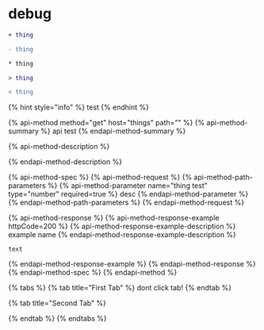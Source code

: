 # debug

```diff
+ thing

- thing

* thing

> thing

< thing
```

{% hint style="info" %}
test
{% endhint %}

{% api-method method="get" host="things" path="" %}
{% api-method-summary %}
api test
{% endapi-method-summary %}

{% api-method-description %}

{% endapi-method-description %}

{% api-method-spec %}
{% api-method-request %}
{% api-method-path-parameters %}
{% api-method-parameter name="thing test" type="number" required=true %}
desc
{% endapi-method-parameter %}
{% endapi-method-path-parameters %}
{% endapi-method-request %}

{% api-method-response %}
{% api-method-response-example httpCode=200 %}
{% api-method-response-example-description %}
example name
{% endapi-method-response-example-description %}

```
text
```
{% endapi-method-response-example %}
{% endapi-method-response %}
{% endapi-method-spec %}
{% endapi-method %}

{% tabs %}
{% tab title="First Tab" %}
dont click tab!
{% endtab %}

{% tab title="Second Tab" %}

{% endtab %}
{% endtabs %}

